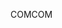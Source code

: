 <span data-ttu-id="efeeb-101">COM</span><span class="sxs-lookup"><span data-stu-id="efeeb-101">COM</span></span>
